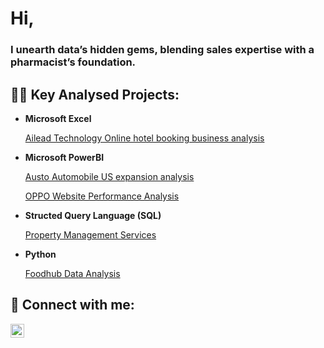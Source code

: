 <h1> Hi,</h1>
<h3><b>I unearth data’s hidden gems, blending sales expertise with a pharmacist’s foundation.</b></h3>
   
<h2>👨‍💻 Key Analysed Projects:</h2>

- <b>Microsoft Excel</b>

   [Ailead Technology Online hotel booking business analysis](https://github.com/ogundele1/EXCEL-PROJECT)


- <b>Microsoft PowerBI</b>

  [Austo Automobile US expansion analysis](https://github.com/ogundele1/Austo-Automobile-Project)</b>
  
  [OPPO Website Performance Analysis](https://github.com/ogundele1/OPPO-WEBSITE-PERFORMANCE-ANALYSIS)
- <b>Structed Query Language (SQL)</b>

    [Property Management Services](https://github.com/ogundele1/Property-Management-Services./blob/main/SQL%20PROJECT.pdf)

- <b>Python</b>

   [Foodhub Data Analysis](https://github.com/ogundele1/FoodHub-Data-Analysis/blob/main/My%20Python%20Project.ipynb)


<h2> 🤳 Connect with me:</h2>


[<img align="left" alt="ogundele-olumide-solomon| LinkedIn" width="22px" src="https://cdn.jsdelivr.net/npm/simple-icons@v3/icons/linkedin.svg" />][linkedin]



[linkedin]: https://www.linkedin.com/in/ogundele-olumide-solomon-b104b9a5/

<!--
**ogundele1/ogundele1** is a ✨ _special_ ✨ repository because its `README.md` (this file) appears on your GitHub profile.

Here are some ideas to get you started:

- 🔭 I’m currently working on ...
- 🌱 I’m currently learning ...
- 👯 I’m looking to collaborate on ...
- 🤔 I’m looking for help with ...
- 💬 Ask me about ...
- 📫 How to reach me: ...
- 😄 Pronouns: ...
- ⚡ Fun fact: ...
-->
